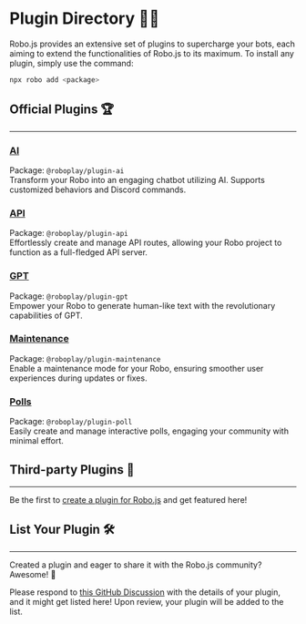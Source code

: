 # Plugin Directory 🤖🔌

Robo.js provides an extensive set of plugins to supercharge your bots, each aiming to extend the functionalities of Robo.js to its maximum. To install any plugin, simply use the command:
```sh
npx robo add <package>
```

## Official Plugins 🏆
---
### [AI](https://github.com/Wave-Play/robo.js/tree/main/packages/plugin-ai)
Package: `@roboplay/plugin-ai`  
Transform your Robo into an engaging chatbot utilizing AI. Supports customized behaviors and Discord commands.

### [API](https://github.com/Wave-Play/robo.js/tree/main/packages/plugin-api)
Package: `@roboplay/plugin-api`  
Effortlessly create and manage API routes, allowing your Robo project to function as a full-fledged API server.

### [GPT](https://github.com/Wave-Play/robo.js/tree/main/packages/plugin-gpt)
Package: `@roboplay/plugin-gpt`  
Empower your Robo to generate human-like text with the revolutionary capabilities of GPT.

### [Maintenance](https://github.com/Wave-Play/robo.js/tree/main/packages/plugin-maintenance)
Package: `@roboplay/plugin-maintenance`  
Enable a maintenance mode for your Robo, ensuring smoother user experiences during updates or fixes.

### [Polls](https://github.com/Wave-Play/robo.js/tree/main/packages/plugin-poll)
Package: `@roboplay/plugin-poll`  
Easily create and manage interactive polls, engaging your community with minimal effort.

## Third-party Plugins 🎉
---
Be the first to [create a plugin for Robo.js](/docs/advanced/plugins#creating-plugins) and get featured here!
<!--
### **Fun Reactions Plugin**
Package: `fun-reactions-plugin`  
Spruce up your Robo with spontaneous and entertaining reactions.

### **Dynamic Widgets Plugin**
Package: `dynamic-widgets-plugin`  
Upgrade your Robo with dynamic widgets, adding a layer of interaction and dynamism.

### **Enhanced Security Plugin**
*Package:* `enhanced-security-plugin`  
Fortify your Robo with advanced security features, ensuring a safer environment for your community.
-->

## List Your Plugin 🛠️
---

Created a plugin and eager to share it with the Robo.js community? Awesome! 🌟

Please respond to [this GitHub Discussion](https://github.com/Wave-Play/robo.js/discussions/48) with the details of your plugin, and it might get listed here! Upon review, your plugin will be added to the list.
